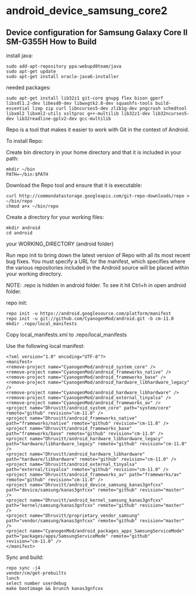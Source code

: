 android_device_samsung_core2
============================

Device configuration for Samsung Galaxy Core II SM-G355H
How to Build
---------------
install java:

    sudo add-apt-repository ppa:webupd8team/java
    sudo apt-get update
    sudo apt-get install oracle-java6-installer

needed packages:

    sudo apt-get install lib32z1 git-core gnupg flex bison gperf libsdl1.2-dev libesd0-dev libwxgtk2.8-dev squashfs-tools build-essential lzop zip curl libncurses5-dev zlib1g-dev pngcrush schedtool libxml2 libxml2-utils xsltproc g++-multilib lib32z1-dev lib32ncurses5-dev lib32readline-gplv2-dev gcc-multilib

Repo is a tool that makes it easier to work with Git in the context of Android.

To install Repo:

 

   Create bin directory in your home directory and that it is included in your path:

    mkdir ~/bin
    PATH=~/bin:$PATH
    
   Download the Repo tool and ensure that it is executable:

    curl http://commondatastorage.googleapis.com/git-repo-downloads/repo > ~/bin/repo
    chmod a+x ~/bin/repo
    
   Create a directory for your working files:

    mkdir android
    cd android
    
your WORKING_DIRECTORY (android folder)

Run repo init to bring down the latest version of Repo with all its most recent bug fixes. You must specify a URL for the manifest, which specifies where the various repositories included in the Android source will be placed within your working directory.

NOTE:
.repo is hidden in android folder. To see it hit Ctrl+h in open android folder.

repo init:

    repo init -u https://android.googlesource.com/platform/manifest
    repo init -u git://github.com/CyanogenMod/android.git -b cm-11.0
    mkdir .repo/local_manifests
    
Copy local_manifests.xml to .repo/local_manifests

Use the following local manifest:

    <?xml version="1.0" encoding="UTF-8"?>
    <manifest>
    <remove-project name="CyanogenMod/android_system_core" />
    <remove-project name="CyanogenMod/android_frameworks_native" />
    <remove-project name="CyanogenMod/android_frameworks_base" />
    <remove-project name="CyanogenMod/android_hardware_libhardware_legacy" />
    <remove-project name="CyanogenMod/android_hardware_libhardware" />
    <remove-project name="CyanogenMod/android_external_tinyalsa" />
    <remove-project name="CyanogenMod/android_frameworks_av" />
    <project name="Dhruvitt/android_system_core" path="system/core" remote="github" revision="cm-11.0" />
    <project name="Dhruvitt/android_frameworks_native" path="frameworks/native" remote="github" revision="cm-11.0" />
    <project name="Dhruvitt/android_frameworks_base" path="frameworks/base" remote="github" revision="cm-11.0" />
    <project name="Dhruvitt/android_hardware_libhardware_legacy" path="hardware/libhardware_legacy" remote="github" revision="cm-11.0" />
    <project name="Dhruvitt/android_hardware_libhardware" path="hardware/libhardware" remote="github" revision="cm-11.0" />
    <project name="Dhruvitt/android_external_tinyalsa" path="external/tinyalsa" remote="github" revision="cm-11.0" />
    <project name="Dhruvitt/android_frameworks_av" path="frameworks/av" remote="github" revision="cm-11.0" />
    <project name="Dhruvitt/android_device_samsung_kanas3gnfcxx" path="device/samsung/kanas3gnfcxx" remote="github" revision="master" />
    <project name="Dhruvitt/android_kernel_samsung_kanas3gnfcxx" path="kernel/samsung/kanas3gnfcxx" remote="github" revision="master" />
    <project name="Dhruvitt/proprietary_vendor_samsung" path="vendor/samsung/kanas3gnfcxx" remote="github" revision="master" />
    <project name="CyanogenMod/android_packages_apps_SamsungServiceMode" path="packages/apps/SamsungServiceMode" remote="github"     revision="cm-11.0" />
    </manifest>


Sync and build:

    repo sync -j4
    vendor/cm/get-prebuilts
    lunch
    select number userdebug
    make bootimage && brunch kanas3gnfcxx

